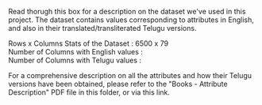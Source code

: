 Read thorugh this box for a description on the dataset we've used in this project.
The dataset contains values corresponding to attributes in English, and also in their translated/transliterated Telugu versions.

Rows x Columns Stats of the Dataset   : 6500 x 79 <br /> 
Number of Columns with English values : <br /> 
Number of Columns with Telugu values  : <br /> 

For a comprehensive description on all the attributes and how their Telugu versions have been obtained, please refer to the "Books - Attribute Description" PDF file in this folder, or via this link.
